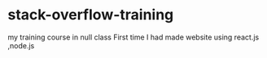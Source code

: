 # stack-overflow-training
my training course in null class First time I had made website using react.js ,node.js 
